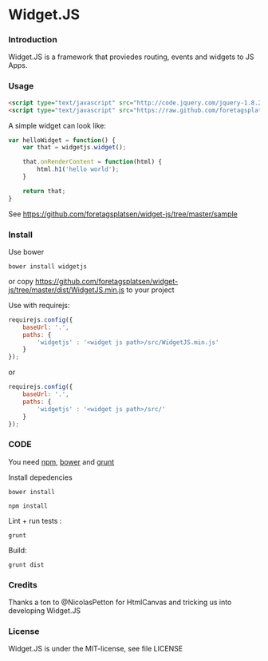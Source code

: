 Widget.JS
=====

### Introduction

Widget.JS is a framework that proviedes routing, events and widgets to JS Apps. 


### Usage

``` html
<script type="text/javascript" src="http://code.jquery.com/jquery-1.8.2.min.js"></script>
<script type="text/javascript" src="https://raw.github.com/foretagsplatsen/widget-js/master/dist/WidgetJS.min.js"></script>
``` 

A simple widget can look like:

``` javascript
var helloWidget = function() {
	var that = widgetjs.widget();

	that.onRenderContent = function(html) {
		html.h1('hello world');
	}

	return that;
}
```

See https://github.com/foretagsplatsen/widget-js/tree/master/sample

### Install

Use bower 

```
bower install widgetjs
```

or copy  https://github.com/foretagsplatsen/widget-js/tree/master/dist/WidgetJS.min.js to your project



Use with requirejs:

``` javascript
requirejs.config({
	baseUrl: '.',
	paths: {
		'widgetjs' : '<widget js path>/src/WidgetJS.min.js'
	}
});
```
or

``` javascript
requirejs.config({
	baseUrl: '.',
	paths: {
		'widgetjs' : '<widget js path>/src/'
	}
});
```

### CODE

You need [npm](https://npmjs.org/), [bower](https://github.com/twitter/bower) and [grunt](http://gruntjs.com/)


Install depedencies

```
bower install
```

```
npm install
```


Lint + run tests :

```
grunt 
```

Build:

```
grunt dist
```

### Credits
Thanks a ton to @NicolasPetton for HtmlCanvas and tricking us into developing Widget.JS

### License
Widget.JS is under the MIT-license, see file LICENSE

